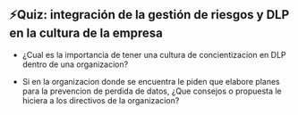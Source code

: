 ## ⚡Quiz: integración de la gestión de riesgos y DLP en la cultura de la empresa

- ¿Cual es la importancia de tener una cultura de concientizacion en DLP dentro de una organizacion?

- Si en la organizacion donde se encuentra le piden que elabore planes para la prevencion de perdida de datos, ¿Que consejos o propuesta le hiciera a los directivos de la organizacion?